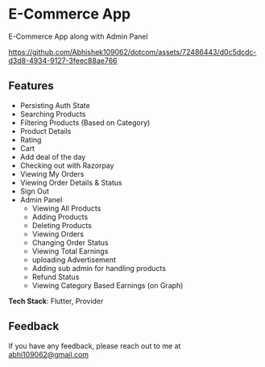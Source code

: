 # E-Commerce App

E-Commerce App along with Admin Panel





https://github.com/Abhishek109062/dotcom/assets/72486443/d0c5dcdc-d3d8-4934-9127-3feec88ae766




## Features
- Persisting Auth State
- Searching Products
- Filtering Products (Based on Category)
- Product Details
- Rating
- Cart
- Add deal of the day
- Checking out with Razorpay
- Viewing My Orders
- Viewing Order Details & Status
- Sign Out
- Admin Panel
    - Viewing All Products
    - Adding Products
    - Deleting Products
    - Viewing Orders
    - Changing Order Status
    - Viewing Total Earnings
    - uploading Advertisement
    - Adding sub admin for handling products
    - Refund Status
    - Viewing Category Based Earnings (on Graph)


**Tech Stack**: Flutter, Provider
    
## Feedback

If you have any feedback, please reach out to me at abhi109062@gmail.com



